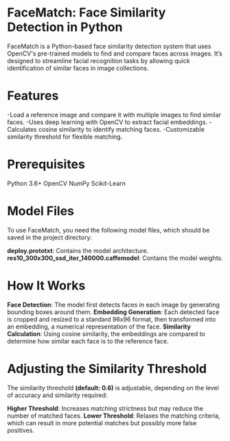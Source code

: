 # FaceMatch: Face Similarity Detection in Python

FaceMatch is a Python-based face similarity detection system that uses OpenCV's pre-trained models to find and compare faces across images. It’s designed to streamline facial recognition tasks by allowing quick identification of similar faces in image collections.

# Features

  -Load a reference image and compare it with multiple images to find similar faces.
  -Uses deep learning with OpenCV to extract facial embeddings.
  -Calculates cosine similarity to identify matching faces.
  -Customizable similarity threshold for flexible matching.

# Prerequisites

Python 3.6+
OpenCV
NumPy
Scikit-Learn

# Model Files

To use FaceMatch, you need the following model files, which should be saved in the project directory:

<b>deploy.prototxt</b>: Contains the model architecture.<br/>
<b>res10_300x300_ssd_iter_140000.caffemodel</b>: Contains the model weights.

# How It Works

<b>Face Detection</b>: The model first detects faces in each image by generating bounding boxes around them.
<b>Embedding Generation</b>: Each detected face is cropped and resized to a standard 96x96 format, then transformed into an embedding, a numerical representation of the face.
<b>Similarity Calculation</b>: Using cosine similarity, the embeddings are compared to determine how similar each face is to the reference face.

# Adjusting the Similarity Threshold

The similarity threshold <b>(default: 0.6)</b> is adjustable, depending on the level of accuracy and similarity required:

<b>Higher Threshold</b>: Increases matching strictness but may reduce the number of matched faces.
<b>Lower Threshold</b>: Relaxes the matching criteria, which can result in more potential matches but possibly more false positives.
